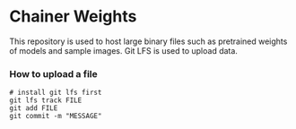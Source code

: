 # Chainer Weights

This repository is used to host large binary files such as pretrained weights of models and sample images.
Git LFS is used to upload data.


### How to upload a file

```
# install git lfs first
git lfs track FILE
git add FILE
git commit -m "MESSAGE"
```
